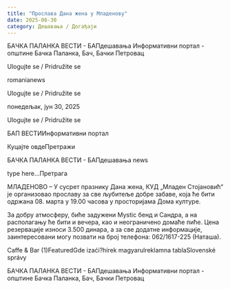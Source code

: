 ```yaml
---
title: "Прослава Дана жена у Младенову"
date: 2025-06-30
category: Дешавања / Догађаји
---
```


БАЧКА ПАЛАНКА ВЕСТИ - БАПдешавања Информативни портал - општине Бачка Паланка, Бач, Бачки Петровац

Ulogujte se / Pridružite se

romanianews

Ulogujte se / Pridružite se

понедељак, јун 30, 2025

Ulogujte se / Pridružite se

БАП ВЕСТИИнформативни портал

Куцајте овдеПретражи

БАЧКА ПАЛАНКА ВЕСТИ - БАПдешавања news

type here...Претрага

МЛАДЕНОВО – У сусрет празнику Дана жена, КУД „Младен Стојановић“ је организовао прославу за све љубитеље добре забаве, која ће бити одржана 08. марта у 19.00 часова у просторијама Дома културе.

За добру атмосферу, биће задужени Mystic бенд и Сандра, а на располагању ће бити и вечера, као и неограничено домаће пиће.
Цена резервације износи 3.500 динара, а за све додатне информације, заинтересовани могу позвати на број телефона: 062/1617-225 (Наташа).

Caffe & Bar (1)FeaturedGde izaći?hírek magyarulreklamna tablaSlovenské správy

БАЧКА ПАЛАНКА ВЕСТИ - БАПдешавања Информативни портал - општине Бачка Паланка, Бач, Бачки Петровац
